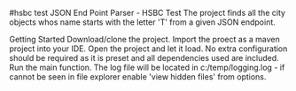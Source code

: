 #hsbc test
JSON End Point Parser - HSBC Test
The project finds all the city objects whos name starts with the letter 'T' from a given JSON endpoint.

Getting Started
Download/clone the project.
Import the proect as a maven project into your IDE.
Open the project and let it load.
No extra configuration should be required as it is preset and all dependencies used are included.
Run the main function.
The log file will be located in c:/temp/logging.log - if cannot be seen in file explorer enable 'view hidden files' from options.
